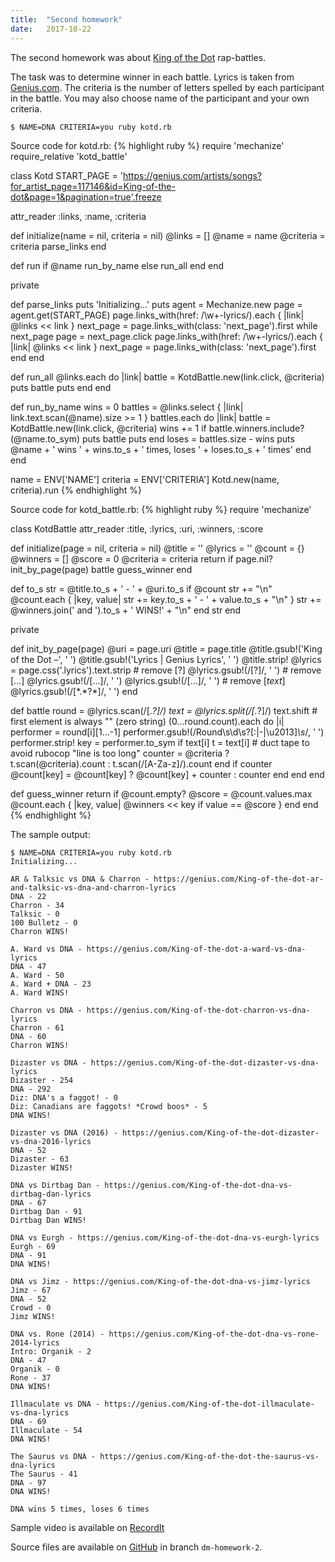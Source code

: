 ```yaml
---
title:  "Second homework"
date:   2017-10-22
---
```

The second homework was about [King of the Dot][KOTD] rap-battles.

The task was to determine winner in each battle.
Lyrics is taken from [Genius.com][Genius].
The criteria is the number of letters spelled by each participant in the battle.
You may also choose name of the participant and your own criteria.

```
$ NAME=DNA CRITERIA=you ruby kotd.rb
```

Source code for kotd.rb:
{% highlight ruby %}
require 'mechanize'
require_relative 'kotd_battle'

class Kotd
  START_PAGE = 'https://genius.com/artists/songs?for_artist_page=117146&id=King-of-the-dot&page=1&pagination=true'.freeze

  attr_reader :links, :name, :criteria

  def initialize(name = nil, criteria = nil)
    @links = []
    @name = name
    @criteria = criteria
    parse_links
  end

  def run
    if @name
      run_by_name
    else
      run_all
    end
  end

  private

  def parse_links
    puts 'Initializing...'
    puts
    agent = Mechanize.new
    page = agent.get(START_PAGE)
    page.links_with(href: /\w+-lyrics/).each { |link| @links << link }
    next_page = page.links_with(class: 'next_page').first
    while next_page
      page = next_page.click
      page.links_with(href: /\w+-lyrics/).each { |link| @links << link }
      next_page = page.links_with(class: 'next_page').first
    end
  end

  def run_all
    @links.each do |link|
      battle = KotdBattle.new(link.click, @criteria)
      puts battle
      puts
    end
  end

  def run_by_name
    wins = 0
    battles = @links.select { |link| link.text.scan(@name).size >= 1 }
    battles.each do |link|
      battle = KotdBattle.new(link.click, @criteria)
      wins += 1 if battle.winners.include?(@name.to_sym)
      puts battle
      puts
    end
    loses = battles.size - wins
    puts @name + ' wins ' + wins.to_s + ' times, loses ' + loses.to_s + ' times'
  end
end

name = ENV['NAME']
criteria = ENV['CRITERIA']
Kotd.new(name, criteria).run
{% endhighlight %}

Source code for kotd_battle.rb:
{% highlight ruby %}
require 'mechanize'

class KotdBattle
  attr_reader :title, :lyrics, :uri, :winners, :score

  def initialize(page = nil, criteria = nil)
    @title = ''
    @lyrics = ''
    @count = {}
    @winners = []
    @score = 0
    @criteria = criteria
    return if page.nil?
    init_by_page(page)
    battle
    guess_winner
  end

  def to_s
    str = @title.to_s + ' - ' + @uri.to_s
    if @count
      str += "\n"
      @count.each { |key, value| str += key.to_s + ' - ' + value.to_s + "\n" }
      str += @winners.join(' and ').to_s + ' WINS!' + "\n"
    end
    str
  end

  private

  def init_by_page(page)
    @uri = page.uri
    @title = page.title
    @title.gsub!('King of the Dot –', ' ')
    @title.gsub!('Lyrics | Genius Lyrics', ' ')
    @title.strip!
    @lyrics = page.css('.lyrics').text.strip
    # remove [?]
    @lyrics.gsub!(/\[\?\]/, ' ')
    # remove [...]
    @lyrics.gsub!(/\[\.\.\.\]/, ' ')
    @lyrics.gsub!(/\[…\]/, ' ')
    # remove [*text*]
    @lyrics.gsub!(/\[\*.*?\*\]/, ' ')
  end

  def battle
    round = @lyrics.scan(/\[.*?\]/)
    text = @lyrics.split(/\[.*?\]/)
    text.shift # first element is always "" (zero string)
    (0...round.count).each do |i|
      performer = round[i][1...-1]
      performer.gsub!(/Round\s\d\s?[:|\-|\u2013]*\s*/, ' ')
      performer.strip!
      key = performer.to_sym
      if text[i]
        t = text[i] # duct tape to avoid rubocop "line is too long"
        counter = @criteria ? t.scan(@criteria).count : t.scan(/[A-Za-z]/).count
      end
      if counter
        @count[key] = @count[key] ? @count[key] + counter : counter
      end
    end
  end

  def guess_winner
    return if @count.empty?
    @score = @count.values.max
    @count.each { |key, value| @winners << key if value == @score }
  end
end
{% endhighlight %}

The sample output:
```
$ NAME=DNA CRITERIA=you ruby kotd.rb
Initializing...

AR & Talksic vs DNA & Charron - https://genius.com/King-of-the-dot-ar-and-talksic-vs-dna-and-charron-lyrics
DNA - 22
Charron - 34
Talksic - 0
100 Bulletz - 0
Charron WINS!

A. Ward vs DNA - https://genius.com/King-of-the-dot-a-ward-vs-dna-lyrics
DNA - 47
A. Ward - 50
A. Ward + DNA - 23
A. Ward WINS!

Charron vs DNA - https://genius.com/King-of-the-dot-charron-vs-dna-lyrics
Charron - 61
DNA - 60
Charron WINS!

Dizaster vs DNA - https://genius.com/King-of-the-dot-dizaster-vs-dna-lyrics
Dizaster - 254
DNA - 292
Diz: DNA's a faggot! - 0
Diz: Canadians are faggots! *Crowd boos* - 5
DNA WINS!

Dizaster vs DNA (2016) - https://genius.com/King-of-the-dot-dizaster-vs-dna-2016-lyrics
DNA - 52
Dizaster - 63
Dizaster WINS!

DNA vs Dirtbag Dan - https://genius.com/King-of-the-dot-dna-vs-dirtbag-dan-lyrics
DNA - 67
Dirtbag Dan - 91
Dirtbag Dan WINS!

DNA vs Eurgh - https://genius.com/King-of-the-dot-dna-vs-eurgh-lyrics
Eurgh - 69
DNA - 91
DNA WINS!

DNA vs Jimz - https://genius.com/King-of-the-dot-dna-vs-jimz-lyrics
Jimz - 67
DNA - 52
Crowd - 0
Jimz WINS!

DNA vs. Rone (2014) - https://genius.com/King-of-the-dot-dna-vs-rone-2014-lyrics
Intro: Organik - 2
DNA - 47
Organik - 0
Rone - 37
DNA WINS!

Illmaculate vs DNA - https://genius.com/King-of-the-dot-illmaculate-vs-dna-lyrics
DNA - 69
Illmaculate - 54
DNA WINS!

The Saurus vs DNA - https://genius.com/King-of-the-dot-the-saurus-vs-dna-lyrics
The Saurus - 41
DNA - 97
DNA WINS!

DNA wins 5 times, loses 6 times
```

Sample video is available on [RecordIt][RecordIt]

Source files are available on [GitHub][GitHub] in branch `dm-homework-2`.

[KOTD]: https://www.youtube.com/user/KingOfTheDot
[Genius]: https://genius.com/artists/King-of-the-dot
[RecordIt]: http://recordit.co/tQAyvEpFmL
[GitHub]: https://github.com/dmlaziuk/bsuir-courses/tree/dm-homework-2/2017/DmLaziuk/2
